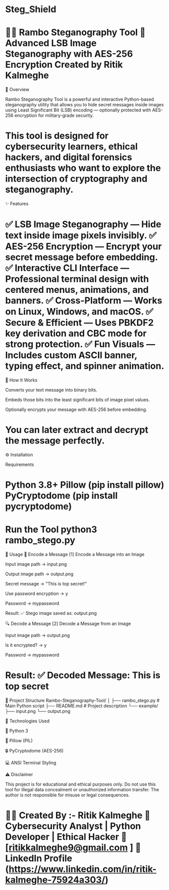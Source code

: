 # Steg_Shield
🕵️‍♂️ Rambo Steganography Tool 🔐  Advanced LSB Image Steganography with AES-256 Encryption Created by Ritik Kalmeghe
==============================================================================================================================================================

📖 Overview

Rambo Steganography Tool is a powerful and interactive Python-based steganography utility that allows you to hide secret messages inside images using Least Significant Bit (LSB) encoding — optionally protected with AES-256 encryption for military-grade security.

This tool is designed for cybersecurity learners, ethical hackers, and digital forensics enthusiasts who want to explore the intersection of cryptography and steganography.
====================================================================================================================================================================================

✨ Features

✅ LSB Image Steganography — Hide text inside image pixels invisibly.
✅ AES-256 Encryption — Encrypt your secret message before embedding.
✅ Interactive CLI Interface — Professional terminal design with centered menus, animations, and banners.
✅ Cross-Platform — Works on Linux, Windows, and macOS.
✅ Secure & Efficient — Uses PBKDF2 key derivation and CBC mode for strong protection.
✅ Fun Visuals — Includes custom ASCII banner, typing effect, and spinner animation.
===========================================================================================================================================================

🧠 How It Works

Converts your text message into binary bits.

Embeds those bits into the least significant bits of image pixel values.

Optionally encrypts your message with AES-256 before embedding.

You can later extract and decrypt the message perfectly.
===========================================================================================================================================================

⚙️ Installation

Requirements

Python 3.8+
Pillow (pip install pillow)
PyCryptodome (pip install pycryptodome)
============================================================================================================================================================

Run the Tool
python3 rambo_stego.py
================================================================================================================

🚀 Usage
🧩 Encode a Message
[1] Encode a Message into an Image

Input image path → input.png

Output image path → output.png

Secret message → "This is top secret!"

Use password encryption → y

Password → mypassword

Result:
✅ Stego image saved as: output.png

🔍 Decode a Message
[2] Decode a Message from an Image

Input image path → output.png

Is it encrypted? → y

Password → mypassword

Result:
✅ Decoded Message: This is top secret
======================================================================================================================================================================

🧩 Project Structure
Rambo-Steganography-Tool/
│
├── rambo_stego.py         # Main Python script
├── README.md              # Project description
└── example/
    ├── input.png
    └── output.png

🧰 Technologies Used

🐍 Python 3

🧱 Pillow (PIL)

🔒 PyCryptodome (AES-256)

💻 ANSI Terminal Styling

⚠️ Disclaimer

This project is for educational and ethical purposes only.
Do not use this tool for illegal data concealment or unauthorized information transfer.
The author is not responsible for misuse or legal consequences.

🧑‍💻 Created By :- Ritik Kalmeghe
💼 Cybersecurity Analyst | Python Developer | Ethical Hacker
📧 [ritikkalmeghe9@gmail.com ]
🔗 LinkedIn Profile
 (https://www.linkedin.com/in/ritik-kalmeghe-75924a303/)
====================================================================================================================================================================
